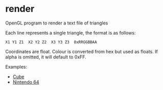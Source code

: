 # render
OpenGL program to render a text file of triangles

Each line represents a single triangle, the format is as follows:

    X1 Y1 Z1  X2 Y2 Z2  X3 Y3 Z3  0xRRGGBBAA

Coordinates are float.
Colour is converted from hex but used as floats. If alpha is omitted, it will default to 0xFF.

Examples:
- [Cube](cube.tri)
- [Nintendo 64](n64.tri)

